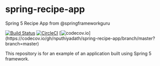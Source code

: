 # spring-recipe-app

Spring 5 Recipe App from @springframeworkguru

[![Build Status](https://travis-ci.org/nputhiyadath/spring-recipe-app.svg?branch=master)](https://travis-ci.org/nputhiyadath/spring-recipe-app)
[![CircleCI](https://circleci.com/gh/nputhiyadath/spring-recipe-app.svg?style=svg)](https://circleci.com/gh/nputhiyadath/spring-recipe-app)
[![codecov.io](https://codecov.io/gh/nputhiyadath/spring-recipe-app/branch/master/graphs/badge.svg?)](https://codecov.io/gh/nputhiyadath/spring-recipe-app/branch/master?branch=master)

This repository is for an example of an application built using Spring 5 framework.
